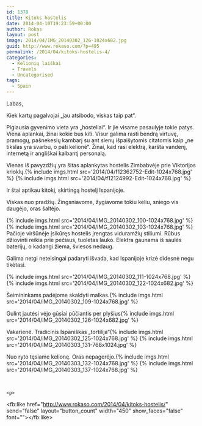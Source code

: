 ```yaml
---
id: 1378
title: Kitoks hostelis
date: 2014-04-10T19:23:59+00:00
author: Rokas
layout: post
image: 2014/04/IMG_20140302_126-1024x682.jpg
guid: http://www.rokaso.com/?p=495
permalink: /2014/04/kitoks-hostelis-4/
categories:
  - Kelionių laiškai
  - Travels
  - Uncategorised
tags:
  - Spain
---
```


Labas,

Kiek kartų pagalvojai „jau atsibodo, viskas taip pat“.

Pigiausia gyvenimo vieta yra „hosteliai“. Ir jie visame pasaulyje tokie patys. Viena aplankai, žinai kokie bus kiti. Visur galima rasti bendrą virtuvę, pramogų, pašnekesių kambarį su ant sienų išpaišytomis citatomis kaip „ne tikslas yra svarbu, o pati kelionė“. Žinai, kad rasi elektrą, karšta vandenį, internetą ir angliškai kalbantį personalą.

Vienas iš pavyzdžių yra šitas aplankytas hostelis Zimbabvėje prie Viktorijos krioklų.{% include imgs.html src='2014/04/f12362752-Edit-1024x768.jpg' %}
{% include imgs.html src='2014/04/f12124992-Edit-1024x768.jpg' %}

Ir štai aptikau kitokį, skirtingą hostelį Ispanijoje.

Viskas nuo pradžių. Žingsniavome, žygiavome tokiu keliu, sniego vis daugėjo, oras šaltėjo.

{% include imgs.html src='2014/04/IMG_20140302_100-1024x768.jpg' %}
{% include imgs.html src='2014/04/IMG_20140302_103-1024x768.jpg' %}
Pačioje viršūnėje įsikūręs hostelis įrengtas viduramžių stiliumi. Rūbus džiovinti reikia prie pečiaus, tuoletas lauko. Elektra gaunama iš saulės baterijų, o kadangi žiema, šviesos nedaug.

Galima netgi neteisingai padaryti išvada, kad Ispanijoje krizė didesnė negu tikėtasi.

{% include imgs.html src='2014/04/IMG_20140302_111-1024x768.jpg' %}
{% include imgs.html src='2014/04/IMG_20140302_122-1024x682.jpg' %}

Šeimininkams padėjome skaldyti malkas.{% include imgs.html src='2014/04/IMG_20140302_109-1024x768.jpg' %}

Gulint jautėsi vėjo gūsiai pūčiantis per plyšius{% include imgs.html src='2014/04/IMG_20140302_126-1024x682.jpg' %}

Vakarienė. Tradicinis Ispaniškas „tortilija“{% include imgs.html src='2014/04/IMG_20140302_125-1024x768.jpg' %}
{% include imgs.html src='2014/04/IMG_20140303_131-768x1024.jpg' %}

Nuo ryto tęsiame kelionę. Oras nepagerėjo.{% include imgs.html src='2014/04/IMG_20140303_132-1024x768.jpg' %}
{% include imgs.html src='2014/04/IMG_20140303_137-1024x768.jpg' %}

&nbsp;

<div id="fcbk_share">
  <div class="fcbk_like">
    <div id="fb-root">
    </div>
    
    <p>
      
 <fb:like href="http://www.rokaso.com/2014/04/kitoks-hostelis/" send="false" layout="button_count" width="450" show_faces="false" font=""></fb:like> </div> </div>
